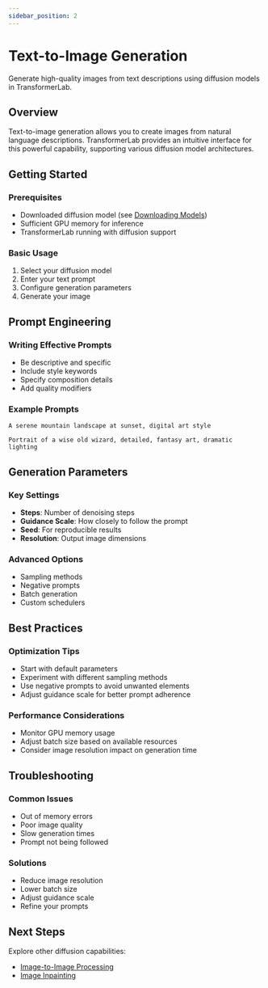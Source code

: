 ```yaml
---
sidebar_position: 2
---
```

# Text-to-Image Generation

Generate high-quality images from text descriptions using diffusion models in TransformerLab.

## Overview

Text-to-image generation allows you to create images from natural language descriptions. TransformerLab provides an intuitive interface for this powerful capability, supporting various diffusion model architectures.

## Getting Started

### Prerequisites

- Downloaded diffusion model (see [Downloading Models](./downloading-models.md))
- Sufficient GPU memory for inference
- TransformerLab running with diffusion support

### Basic Usage

1. Select your diffusion model
2. Enter your text prompt
3. Configure generation parameters
4. Generate your image

## Prompt Engineering

### Writing Effective Prompts

- Be descriptive and specific
- Include style keywords
- Specify composition details
- Add quality modifiers

### Example Prompts

```
A serene mountain landscape at sunset, digital art style
```

```
Portrait of a wise old wizard, detailed, fantasy art, dramatic lighting
```

## Generation Parameters

### Key Settings

- **Steps**: Number of denoising steps
- **Guidance Scale**: How closely to follow the prompt
- **Seed**: For reproducible results
- **Resolution**: Output image dimensions

### Advanced Options

- Sampling methods
- Negative prompts
- Batch generation
- Custom schedulers

## Best Practices

### Optimization Tips

- Start with default parameters
- Experiment with different sampling methods
- Use negative prompts to avoid unwanted elements
- Adjust guidance scale for better prompt adherence

### Performance Considerations

- Monitor GPU memory usage
- Adjust batch size based on available resources
- Consider image resolution impact on generation time

## Troubleshooting

### Common Issues

- Out of memory errors
- Poor image quality
- Slow generation times
- Prompt not being followed

### Solutions

- Reduce image resolution
- Lower batch size
- Adjust guidance scale
- Refine your prompts

## Next Steps

Explore other diffusion capabilities:
- [Image-to-Image Processing](./image-to-image.md)
- [Image Inpainting](./inpainting.md)
